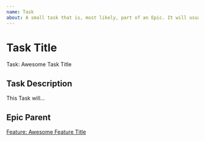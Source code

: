 ```yaml
---
name: Task
about: A small task that is, most likely, part of an Epic. It will usually be labeled as `good first issue`.
---
```


<!-- Issue title should mirror the Task Title. -->

# Task Title

Task: Awesome Task Title

## Task Description

This Task will...

## Epic Parent

<!-- The link below should link to its Epic Parent. -->

[Feature: Awesome Feature Title](https://github.com/axell1756/crypto-dashboard/issues/3)
